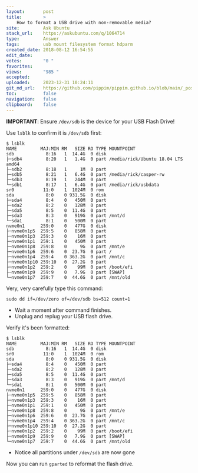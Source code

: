 ```yaml
---
layout:       post
title:        >
    How to format a USB drive with non-removable media?
site:         Ask Ubuntu
stack_url:    https://askubuntu.com/q/1064714
type:         Answer
tags:         usb mount filesystem format hdparm
created_date: 2018-08-12 16:54:55
edit_date:    
votes:        "0 "
favorites:    
views:        "985 "
accepted:     
uploaded:     2023-12-31 10:24:11
git_md_url:   https://github.com/pippim/pippim.github.io/blob/main/_posts/2018/2018-08-12-How-to-format-a-USB-drive-with-non-removable-media_.md
toc:          false
navigation:   false
clipboard:    false
---
```


**IMPORTANT**: Ensure `/dev/sdb` is the device for your USB Flash Drive!

Use `lsblk` to confirm it is `/dev/sdb` first:

``` 
$ lsblk
NAME         MAJ:MIN RM   SIZE RO TYPE MOUNTPOINT
sdb            8:16   1  14.4G  0 disk 
├─sdb4         8:20   1   1.4G  0 part /media/rick/Ubuntu 18.04 LTS amd64
├─sdb2         8:18   1     1M  0 part 
├─sdb5         8:21   1   6.4G  0 part /media/rick/casper-rw
├─sdb3         8:19   1   244M  0 part 
└─sdb1         8:17   1   6.4G  0 part /media/rick/usbdata
sr0           11:0    1  1024M  0 rom  
sda            8:0    0 931.5G  0 disk 
├─sda4         8:4    0   450M  0 part 
├─sda2         8:2    0   128M  0 part 
├─sda5         8:5    0  11.4G  0 part 
├─sda3         8:3    0   919G  0 part /mnt/d
└─sda1         8:1    0   500M  0 part 
nvme0n1      259:0    0   477G  0 disk 
├─nvme0n1p5  259:5    0   858M  0 part 
├─nvme0n1p3  259:3    0    16M  0 part 
├─nvme0n1p1  259:1    0   450M  0 part 
├─nvme0n1p8  259:8    0     9G  0 part /mnt/e
├─nvme0n1p6  259:6    0  23.7G  0 part /
├─nvme0n1p4  259:4    0 363.2G  0 part /mnt/c
├─nvme0n1p10 259:10   0  27.2G  0 part 
├─nvme0n1p2  259:2    0    99M  0 part /boot/efi
├─nvme0n1p9  259:9    0   7.9G  0 part [SWAP]
└─nvme0n1p7  259:7    0  44.6G  0 part /mnt/old
```

Very, very carefully type this command:

``` 
sudo dd if=/dev/zero of=/dev/sdb bs=512 count=1
```

- Wait a moment after command finishes.
- Unplug and replug your USB flash drive.

Verify it's been formatted:

``` 
$ lsblk
NAME         MAJ:MIN RM   SIZE RO TYPE MOUNTPOINT
sdb            8:16   1  14.4G  0 disk 
sr0           11:0    1  1024M  0 rom  
sda            8:0    0 931.5G  0 disk 
├─sda4         8:4    0   450M  0 part 
├─sda2         8:2    0   128M  0 part 
├─sda5         8:5    0  11.4G  0 part 
├─sda3         8:3    0   919G  0 part /mnt/d
└─sda1         8:1    0   500M  0 part 
nvme0n1      259:0    0   477G  0 disk 
├─nvme0n1p5  259:5    0   858M  0 part 
├─nvme0n1p3  259:3    0    16M  0 part 
├─nvme0n1p1  259:1    0   450M  0 part 
├─nvme0n1p8  259:8    0     9G  0 part /mnt/e
├─nvme0n1p6  259:6    0  23.7G  0 part /
├─nvme0n1p4  259:4    0 363.2G  0 part /mnt/c
├─nvme0n1p10 259:10   0  27.2G  0 part 
├─nvme0n1p2  259:2    0    99M  0 part /boot/efi
├─nvme0n1p9  259:9    0   7.9G  0 part [SWAP]
└─nvme0n1p7  259:7    0  44.6G  0 part /mnt/old
```

- Notice all partitions under `/dev/sdb` are now gone

Now you can run `gparted` to reformat the flash drive.


